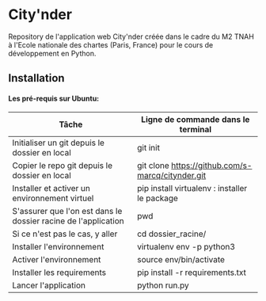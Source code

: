 # City'nder
Repository de l'application web City'nder créée dans le cadre du M2 TNAH à l'Ecole nationale des chartes (Paris, France) pour le cours de développement en Python. 

## Installation 
#### Les pré-requis sur Ubuntu: 

| Tâche                                                         | Ligne de commande dans le terminal               |
|---------------------------------------------------------------|--------------------------------------------------|
|Initialiser un git depuis le dossier en local                  |git init                                          |
|Copier le repo git depuis le dossier en local                  |git clone https://github.com/s-marcq/citynder.git |                                      |
|Installer et activer un environnement virtuel                  |pip install virtualenv : installer le package     |
|S'assurer que l'on est dans le dossier racine de l'application | pwd                                              |
|Si ce n'est pas le cas, y aller                                |cd dossier_racine/                                |
|Installer l'environnement                                      | virtualenv env -p python3                        |
|Activer l'environnement                                        | source env/bin/activate                          |
|Installer les requirements                                     |pip install -r requirements.txt                   |
|Lancer  l'application                                          | python run.py                                    |

